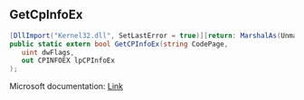 ## GetCpInfoEx

```csharp
[DllImport("Kernel32.dll", SetLastError = true)][return: MarshalAs(UnmanagedType.Bool)]
public static extern bool GetCPInfoEx(string CodePage,
   uint dwFlags,
   out CPINFOEX lpCPInfoEx
);
```

Microsoft documentation: [Link](https://docs.microsoft.com/en-us/windows/win32/api/winnls/nf-winnls-getcpinfoexw)
